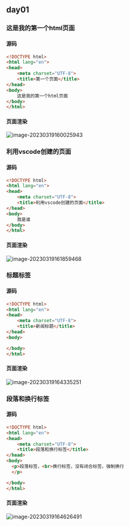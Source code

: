 ## day01

### 这是我的第一个html页面

#### 源码

```html
<!DOCTYPE html>
<html lang="en">
<head>
    <meta charset="UTF-8">
    <title>第一个页面</title>
</head>
<body>
    这是我的第一个html页面
</body>
</html>
```

#### 页面渲染

![image-20230319160025943](image/image-20230319160025943.png)

### 利用vscode创建的页面

#### 源码



```html
<!DOCTYPE html>
<html lang="en">
<head>
    <meta charset="UTF-8">
    <title>利用vscode创建的页面</title>
</head>
<body>
    我是谁
</body>
</html>
```

#### 页面渲染

![image-20230319161859468](image/image-20230319161859468.png)

### 标题标签

#### 源码

```html
<!DOCTYPE html>
<html lang="en">
<head>
    <meta charset="UTF-8">
    <title>新闻标题</title>
</head>
<body>

</body>
</html>
```

#### 页面渲染

![image-20230319164335251](image/image-20230319164335251.png)

### 段落和换行标签

#### 源码

```html
<!DOCTYPE html>
<html lang="en">
<head>
    <meta charset="UTF-8">
    <title>段落和换行标签</title>
</head>
<body>
  <p>段落标签，<br>换行标签，没有闭合标签，强制换行
  </p>

</body>
</html>
```

#### 页面渲染

![image-20230319164626491](image/image-20230319164626491.png)